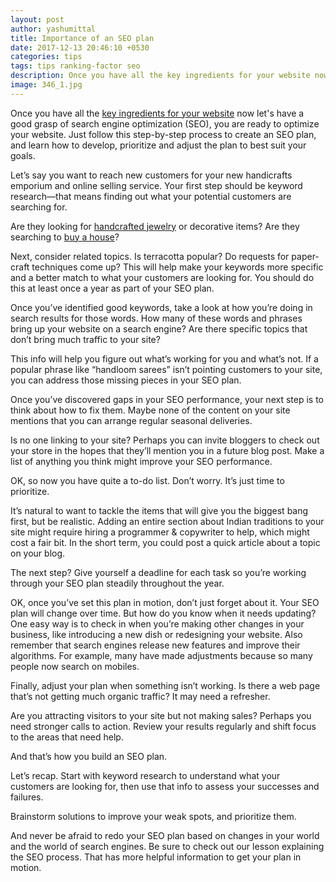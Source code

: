 ```yaml
---
layout: post
author: yashumittal
title: Importance of an SEO plan
date: 2017-12-13 20:46:10 +0530
categories: tips
tags: tips ranking-factor seo
description: Once you have all the key ingredients for your website now let's have a good grasp of search engine optimization (SEO), you are ready to optimize your website.
image: 346_1.jpg
---
```


Once you have all the [key ingredients for your website](/what-are-the-key-website-ingredients) now let's have a good grasp of search engine optimization (SEO), you are ready to optimize your website. Just follow this step-by-step process to create an SEO plan, and learn how to develop, prioritize and adjust the plan to best suit your goals.

Let’s say you want to reach new customers for your new handicrafts emporium and online selling service.
Your first step should be keyword research—that means finding out what your potential customers are searching for.

Are they looking for [handcrafted jewelry](/do-you-need-your-own-website-to-sell-jewelry-online) or decorative items? Are they searching to [buy a house](/sell-more-properties-with-these-real-estate-website-design-tips)?

Next, consider related topics. Is terracotta popular? Do requests for paper-craft techniques come up?
This will help make your keywords more specific and a better match to what your customers are looking for. You should do this at least once a year as part of your SEO plan.

Once you’ve identified good keywords, take a look at how you’re doing in search results for those words.
How many of these words and phrases bring up your website on a search engine? Are there specific topics that don’t bring much traffic to your site?

This info will help you figure out what’s working for you and what’s not. If a popular phrase like “handloom sarees” isn’t pointing customers to your site, you can address those missing pieces in your SEO plan.

Once you’ve discovered gaps in your SEO performance, your next step is to think about how to fix them. Maybe none of the content on your site mentions that you can arrange regular seasonal deliveries.

Is no one linking to your site? Perhaps you can invite bloggers to check out your store in the hopes that they’ll mention you in a future blog post. Make a list of anything you think might improve your SEO performance.

OK, so now you have quite a to-do list. Don’t worry. It’s just time to prioritize.

It’s natural to want to tackle the items that will give you the biggest bang first, but be realistic. Adding an entire section about Indian traditions to your site might require hiring a programmer & copywriter to help, which might cost a fair bit. In the short term, you could post a quick article about a topic on your blog.

The next step? Give yourself a deadline for each task so you’re working through your SEO plan steadily throughout the year.

OK, once you’ve set this plan in motion, don’t just forget about it.
Your SEO plan will change over time. But how do you know when it needs updating? One easy way is to check in when you’re making other changes in your business, like introducing a new dish or redesigning your website.
Also remember that search engines release new features and improve their algorithms. For example, many have made adjustments because so many people now search on mobiles.

Finally, adjust your plan when something isn’t working. Is there a web page that’s not getting much organic traffic? It may need a refresher.

Are you attracting visitors to your site but not making sales? Perhaps you need stronger calls to action.
Review your results regularly and shift focus to the areas that need help.

And that’s how you build an SEO plan.

Let’s recap. Start with keyword research to understand what your customers are looking for, then use that info to assess your successes and failures.

Brainstorm solutions to improve your weak spots, and prioritize them.

And never be afraid to redo your SEO plan based on changes in your world and the world of search engines.
Be sure to check out our lesson explaining the SEO process. That has more helpful information to get your plan in motion.
